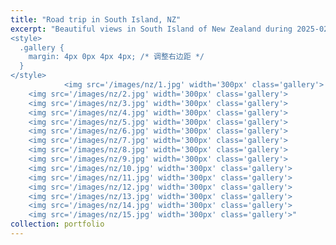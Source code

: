```yaml
---
title: "Road trip in South Island, NZ"
excerpt: "Beautiful views in South Island of New Zealand during 2025-02-15 to 2025-02-20.<br/>
<style>
  .gallery {
    margin: 4px 0px 4px 4px; /* 调整右边距 */
  }
</style>
            <img src='/images/nz/1.jpg' width='300px' class='gallery'>
	<img src='/images/nz/2.jpg' width='300px' class='gallery'>
	<img src='/images/nz/3.jpg' width='300px' class='gallery'>
 	<img src='/images/nz/4.jpg' width='300px' class='gallery'>
	<img src='/images/nz/5.jpg' width='300px' class='gallery'>
	<img src='/images/nz/6.jpg' width='300px' class='gallery'>
 	<img src='/images/nz/7.jpg' width='300px' class='gallery'>
	<img src='/images/nz/8.jpg' width='300px' class='gallery'>
	<img src='/images/nz/9.jpg' width='300px' class='gallery'>
	<img src='/images/nz/10.jpg' width='300px' class='gallery'>
 	<img src='/images/nz/11.jpg' width='300px' class='gallery'>
 	<img src='/images/nz/12.jpg' width='300px' class='gallery'>
	<img src='/images/nz/13.jpg' width='300px' class='gallery'>
	<img src='/images/nz/14.jpg' width='300px' class='gallery'>
	<img src='/images/nz/15.jpg' width='300px' class='gallery'>"
collection: portfolio
---
```

